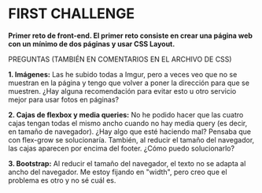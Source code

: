 # FIRST CHALLENGE

<b>Primer reto de front-end. El primer reto consiste en crear una página web con un mínimo de dos páginas y usar CSS Layout.</b>
 
PREGUNTAS (TAMBIÉN EN COMENTARIOS EN EL ARCHIVO DE CSS)
 
<b>1. Imágenes:</b>
Las he subido todas a Imgur, pero a veces veo que no se muestran en la página y tengo que volver a poner la dirección para que se muestren. ¿Hay alguna recomendación para evitar esto u otro servicio mejor para usar fotos en páginas? 


<b>2. Cajas de flexbox y media queries:</b>
No he podido hacer que las cuatro cajas tengan todas el mismo ancho cuando no hay media query (es decir, en tamaño de navegador). ¿Hay algo que esté haciendo mal? Pensaba que con flex-grow se solucionaría. También, al reducir el tamaño del navegador, las cajas aparecen por encima del footer. ¿Cómo puedo solucionarlo?

<b>3. Bootstrap:</b>
Al reducir el tamaño del navegador, el texto no se adapta al ancho del navegador. Me estoy fijando en "width", pero creo que el problema es otro y no sé cuál es.
